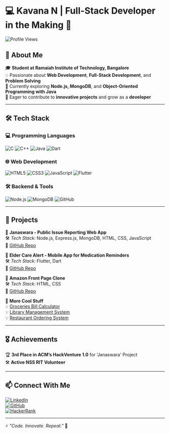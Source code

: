 # 💻 Kavana N | Full-Stack Developer in the Making 🚀

![Profile Views](https://komarev.com/ghpvc/?username=KavanaN12&color=blue)

## 🌟 About Me  
🎓 **Student at Ramaiah Institute of Technology, Bangalore**  
💡 Passionate about **Web Development**, **Full-Stack Development**, and **Problem Solving**  
🔭 Currently exploring **Node.js, MongoDB**, and **Object-Oriented Programming with Java**  
🎯 Eager to contribute to **innovative projects** and grow as a **developer**  

---

## 🛠️ Tech Stack  

### 💻 Programming Languages  
![C](https://img.shields.io/badge/C-00599C?style=for-the-badge&logo=c&logoColor=white)
![C++](https://img.shields.io/badge/C++-00599C?style=for-the-badge&logo=c%2B%2B&logoColor=white)
![Java](https://img.shields.io/badge/Java-007396?style=for-the-badge&logo=java&logoColor=white)
![Dart](https://img.shields.io/badge/Dart-0175C2?style=for-the-badge&logo=dart&logoColor=white)

### 🌐 Web Development  
![HTML5](https://img.shields.io/badge/HTML5-E34F26?style=for-the-badge&logo=html5&logoColor=white)
![CSS3](https://img.shields.io/badge/CSS3-1572B6?style=for-the-badge&logo=css3&logoColor=white)
![JavaScript](https://img.shields.io/badge/JavaScript-F7DF1E?style=for-the-badge&logo=javascript&logoColor=black)
![Flutter](https://img.shields.io/badge/Flutter-02569B?style=for-the-badge&logo=flutter&logoColor=white)

### 🛠️ Backend & Tools  
![Node.js](https://img.shields.io/badge/Node.js-339933?style=for-the-badge&logo=node.js&logoColor=white)
![MongoDB](https://img.shields.io/badge/MongoDB-47A248?style=for-the-badge&logo=mongodb&logoColor=white)
![GitHub](https://img.shields.io/badge/GitHub-181717?style=for-the-badge&logo=github&logoColor=white)

---

## 📌 Projects  

🔹 **Janaswara - Public Issue Reporting Web App**  
🛠️ *Tech Stack:* Node.js, Express.js, MongoDB, HTML, CSS, JavaScript  
📌 [GitHub Repo](https://github.com/KavanaN12/JanaSwara-public-issue-reporting-App)  

🔹 **Elder Care Alert - Mobile App for Medication Reminders**  
🛠️ *Tech Stack:* Flutter, Dart  
📌 [GitHub Repo](https://github.com/KavanaN12/Flutter-Elder-care-development)  

🔹 **Amazon Front Page Clone**  
🛠️ *Tech Stack:* HTML, CSS  
📌 [GitHub Repo](https://github.com/KavanaN12/amazon-Frontend)  

🔹 **More Cool Stuff**  
💡 [Groceries Bill Calculator](https://github.com/KavanaN12/Generate-bill)  
💡 [Library Management System](https://github.com/KavanaN12/java-programming-language)  
💡 [Restaurant Ordering System](https://github.com/KavanaN12/java-programming-language)  

---

## 🎖️ Achievements  
🏆 **3rd Place in ACM’s HackVenture 1.0** for 'Janaswara' Project  
🛠️ **Active NSS RIT Volunteer**  

---

## 📫 Connect With Me  

[![LinkedIn](https://img.shields.io/badge/LinkedIn-0077B5?style=for-the-badge&logo=linkedin&logoColor=white)](https://www.linkedin.com/in/kavana-n-829731274)  
[![GitHub](https://img.shields.io/badge/GitHub-181717?style=for-the-badge&logo=github&logoColor=white)](https://github.com/KavanaN12)  
[![HackerRank](https://img.shields.io/badge/HackerRank-32CD32?style=for-the-badge&logo=hackerrank&logoColor=white)](https://www.hackerrank.com/profile/akshay9449224752)  

---

⚡ *"Code. Innovate. Repeat."* 🚀  

